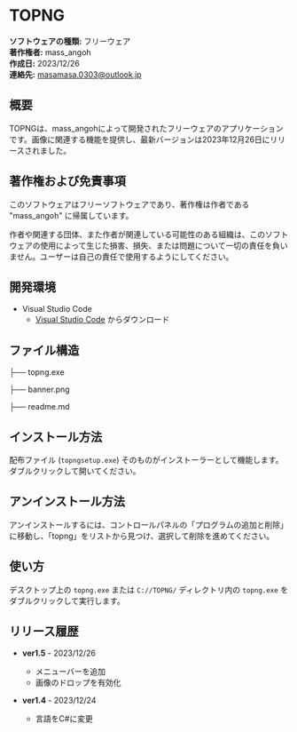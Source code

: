 # TOPNG

**ソフトウェアの種類:** フリーウェア  
**著作権者:** mass_angoh  
**作成日:** 2023/12/26  
**連絡先:** [masamasa.0303@outlook.jp](mailto:masamasa.0303@outlook.jp)  

## 概要

TOPNGは、mass_angohによって開発されたフリーウェアのアプリケーションです。画像に関連する機能を提供し、最新バージョンは2023年12月26日にリリースされました。

## 著作権および免責事項

このソフトウェアはフリーソフトウェアであり、著作権は作者である "mass_angoh" に帰属しています。

作者や関連する団体、また作者が関連している可能性のある組織は、このソフトウェアの使用によって生じた損害、損失、または問題について一切の責任を負いません。ユーザーは自己の責任で使用するようにしてください。

## 開発環境

- Visual Studio Code
  - [Visual Studio Code](https://code.visualstudio.com/) からダウンロード

## ファイル構造
├── topng.exe

├── banner.png

├── readme.md

## インストール方法

配布ファイル (`topngsetup.exe`) そのものがインストーラーとして機能します。ダブルクリックして開いてください。

## アンインストール方法

アンインストールするには、コントロールパネルの「プログラムの追加と削除」に移動し、「topng」をリストから見つけ、選択して削除を進めてください。

## 使い方

デスクトップ上の `topng.exe` または `C://TOPNG/` ディレクトリ内の `topng.exe` をダブルクリックして実行します。

## リリース履歴

- **ver1.5** - 2023/12/26
  - メニューバーを追加
  - 画像のドロップを有効化

- **ver1.4** - 2023/12/24
  - 言語をC#に変更
